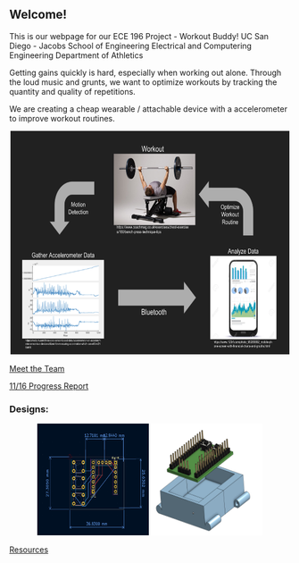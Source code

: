## Welcome!

This is our webpage for our ECE 196 Project - Workout Buddy!
UC San Diego - Jacobs School of Engineering
Electrical and Computering Engineering
Department of Athletics

Getting gains quickly is hard, especially when working out alone. Through the loud music and grunts, we want to optimize workouts by tracking the quantity and quality of repetitions.

We are creating a cheap wearable / attachable device with a accelerometer to improve workout routines. 

<p align="center">
<img src="website/site_resources/FlowChart.png" width="500" height="400"/>
</p>

[Meet the Team](website/AboutTeam.md)

[11/16 Progress Report](website/11_16_Progress_Report.md)

### Designs:

<p align="center">
<img src="website/site_resources/PCB_Design.png" width="200" height="200"/>
<img src= "website/site_resources/CAD.png" width="200" height="200"/>
</p>


[Resources](website/resources.md)
